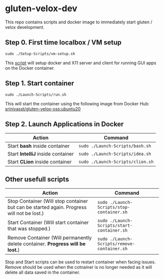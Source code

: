 # gluten-velox-dev
This repo contains scripts and docker image to immediately start gluten / velox development.

## Step 0. First time localbox / VM setup

```
sudo ./Setup-Scripts/vm-setup.sh
```

This [script](Setup-Scripts/vm-setup.sh) will setup docker and X11 server and client for running GUI apps on the Docker container.

## Step 1. Start container

```
sudo ./Launch-Scripts/run.sh
```

This will start the container using the following image from Docker Hub: [srinivasst/gluten-velox-oss:ubuntu20](https://hub.docker.com/layers/srinivasst/gluten-velox-oss/ubuntu20/images/sha256-552c3b96f7178046831584307dd4c84b2d1595a452a0fa9a73580ecfb1f23009)

## Step 2. Launch Applications in Docker

| Action | Command |
| - | - |
| Start **bash** inside container | `sudo ./Launch-Scripts/bash.sh` |
| Start **IntelliJ** inside container | `sudo ./Launch-Scripts/idea.sh` |
| Start **CLion** inside container | `sudo ./Launch-Scripts/clion.sh` |

## Other usefull scripts

| Action | Command |
| - | - |
| Stop Container (Will stop container but can be started again. Progress will not be lost.) | `sudo ./Launch-Scripts/stop-container.sh` |
| Start Container (Will start container that was stopped.) | `sudo ./Launch-Scripts/start-container.sh` |
| Remove Container (Will permanently delete container. **Progress will be lost.**) | `sudo ./Launch-Scripts/remove-container.sh` |

Stop and Start scripts can be used to restart container when facing issues. Remove should be used when the cotnainer is no longer needed as it will delete all data saved in the container.